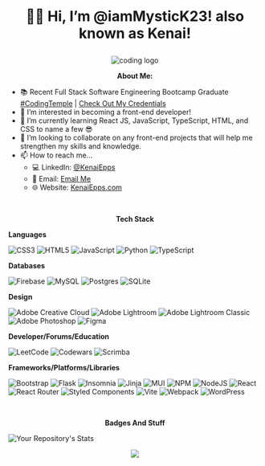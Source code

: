 # <p align="center">👋🏾 Hi, I’m @iamMysticK23! also known as Kenai!</p>

<p align="center"><img src="https://media.licdn.com/dms/image/C5616AQHyoeRuyznAog/profile-displaybackgroundimage-shrink_200_800/0/1634013650643?e=2147483647&v=beta&t=tKV6piwJbGR-nOcKKKfvcwbDuk5yQZr-6uyA3m3ax8s" alt="coding logo"></p>

<p align="center"><strong>About Me:</strong></p>

- 📚 Recent Full Stack Software Engineering Bootcamp Graduate <a href="http://www.codingtemple.com" target="_blank">#CodingTemple</a> | [Check Out My Credentials](https://www.credly.com/users/kenai-epps)
- 👀 I’m interested in becoming a front-end developer!
- 🌱 I’m currently learning React JS, JavaScript, TypeScript, HTML, and CSS to name a few 😎
- 💞️ I’m looking to collaborate on any front-end projects that will help me strengthen my skills and knowledge.
- 📫 How to reach me...
  <br>
  - 💻 LinkedIn: [@KenaiEpps](https://www.linkedin.com/in/kenai-epps/)
  - 📧 Email: [Email Me](mailto:k.epps23@gmail.com?subject=GitHub%20Contact)
  - 🌐 Website: <a href="https://www.kenaiepps.com" target="_blank"> KenaiEpps.com</a>
<br>

<p align="center"><strong>Tech Stack</p></strong>

<p align="left"><strong>Languages</p></strong>
  
![CSS3](https://img.shields.io/badge/css3-%231572B6.svg?style=for-the-badge&logo=css3&logoColor=white)
![HTML5](https://img.shields.io/badge/html5-%23E34F26.svg?style=for-the-badge&logo=html5&logoColor=white)
![JavaScript](https://img.shields.io/badge/javascript-%23323330.svg?style=for-the-badge&logo=javascript&logoColor=%23F7DF1E)
![Python](https://img.shields.io/badge/python-3670A0?style=for-the-badge&logo=python&logoColor=ffdd54)
![TypeScript](https://img.shields.io/badge/typescript-%23007ACC.svg?style=for-the-badge&logo=typescript&logoColor=white)


<p align="left"><strong>Databases</p></strong>
  
![Firebase](https://img.shields.io/badge/Firebase-039BE5?style=for-the-badge&logo=Firebase&logoColor=white)
![MySQL](https://img.shields.io/badge/mysql-%2300f.svg?style=for-the-badge&logo=mysql&logoColor=white)
![Postgres](https://img.shields.io/badge/postgres-%23316192.svg?style=for-the-badge&logo=postgresql&logoColor=white)
![SQLite](https://img.shields.io/badge/sqlite-%2307405e.svg?style=for-the-badge&logo=sqlite&logoColor=white)

<p align="left"><strong>Design</p></strong>
  
![Adobe Creative Cloud](https://img.shields.io/badge/Adobe%20Creative%20Cloud-DA1F26.svg?style=for-the-badge&logo=Adobe%20Creative%20Cloud&logoColor=white)
![Adobe Lightroom](https://img.shields.io/badge/Adobe%20Lightroom-31A8FF.svg?style=for-the-badge&logo=Adobe%20Lightroom&logoColor=white)
![Adobe Lightroom Classic](https://img.shields.io/badge/Adobe%20Lightroom%20Classic-31A8FF.svg?style=for-the-badge&logo=Adobe%20Lightroom%20Classic&logoColor=white)
![Adobe Photoshop](https://img.shields.io/badge/adobe%20photoshop-%2331A8FF.svg?style=for-the-badge&logo=adobe%20photoshop&logoColor=white)
![Figma](https://img.shields.io/badge/figma-%23F24E1E.svg?style=for-the-badge&logo=figma&logoColor=white)
  
<p align="left"><strong>Developer/Forums/Education</p></strong>
  
![LeetCode](https://img.shields.io/badge/LeetCode-000000?style=for-the-badge&logo=LeetCode&logoColor=#d16c06)
![Codewars](https://img.shields.io/badge/Codewars-B1361E?style=for-the-badge&logo=codewars&logoColor=grey)
![Scrimba](https://img.shields.io/badge/scrimba-2B283A?style=for-the-badge&logo=scrimba&logoColor=white)

<p align="left"><strong>Frameworks/Platforms/Libraries</p></strong>
  
![Bootstrap](https://img.shields.io/badge/bootstrap-%238511FA.svg?style=for-the-badge&logo=bootstrap&logoColor=white)
![Flask](https://img.shields.io/badge/flask-%23000.svg?style=for-the-badge&logo=flask&logoColor=white)
![Insomnia](https://img.shields.io/badge/Insomnia-black?style=for-the-badge&logo=insomnia&logoColor=5849BE)
![Jinja](https://img.shields.io/badge/jinja-white.svg?style=for-the-badge&logo=jinja&logoColor=black)
![MUI](https://img.shields.io/badge/MUI-%230081CB.svg?style=for-the-badge&logo=mui&logoColor=white)
![NPM](https://img.shields.io/badge/NPM-%23CB3837.svg?style=for-the-badge&logo=npm&logoColor=white)
![NodeJS](https://img.shields.io/badge/node.js-6DA55F?style=for-the-badge&logo=node.js&logoColor=white)
![React](https://img.shields.io/badge/react-%2320232a.svg?style=for-the-badge&logo=react&logoColor=%2361DAFB)
![React Router](https://img.shields.io/badge/React_Router-CA4245?style=for-the-badge&logo=react-router&logoColor=white)
![Styled Components](https://img.shields.io/badge/styled--components-DB7093?style=for-the-badge&logo=styled-components&logoColor=white)
![Vite](https://img.shields.io/badge/vite-%23646CFF.svg?style=for-the-badge&logo=vite&logoColor=white)
![Webpack](https://img.shields.io/badge/webpack-%238DD6F9.svg?style=for-the-badge&logo=webpack&logoColor=black)
![WordPress](https://img.shields.io/badge/WordPress-%23117AC9.svg?style=for-the-badge&logo=WordPress&logoColor=white)



<br>
<p align="center"><strong>Badges And Stuff</p></strong>
  
![Your Repository's Stats](https://github-readme-stats.vercel.app/api?username=iamMysticK23&show_icons=true)

<p align="center"><a href="https://www.codewars.com/users/iamMysticK23"><img src="https://www.codewars.com/users/iamMysticK23/badges/large"></p></a>




<!---
iamMysticK23/iamMysticK23 is a ✨ special ✨ repository because its `README.md` (this file) appears on your GitHub profile.
You can click the Preview link to take a look at your changes.
--->
